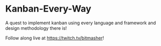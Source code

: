 # Kanban-Every-Way
A quest to implement kanban using every language and framework and design methodology there is!

Follow along live at https://twitch.tv/bitmasher!